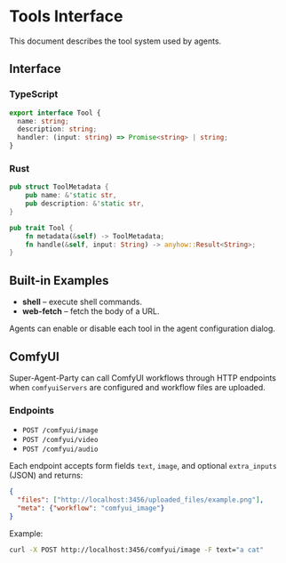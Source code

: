 # Tools Interface

This document describes the tool system used by agents.

## Interface

### TypeScript

```typescript
export interface Tool {
  name: string;
  description: string;
  handler: (input: string) => Promise<string> | string;
}
```

### Rust

```rust
pub struct ToolMetadata {
    pub name: &'static str,
    pub description: &'static str,
}

pub trait Tool {
    fn metadata(&self) -> ToolMetadata;
    fn handle(&self, input: String) -> anyhow::Result<String>;
}
```

## Built-in Examples

- **shell** – execute shell commands.
- **web-fetch** – fetch the body of a URL.

Agents can enable or disable each tool in the agent configuration dialog.

## ComfyUI

Super-Agent-Party can call ComfyUI workflows through HTTP endpoints when
`comfyuiServers` are configured and workflow files are uploaded.

### Endpoints

- `POST /comfyui/image`
- `POST /comfyui/video`
- `POST /comfyui/audio`

Each endpoint accepts form fields `text`, `image`, and optional
`extra_inputs` (JSON) and returns:

```json
{
  "files": ["http://localhost:3456/uploaded_files/example.png"],
  "meta": {"workflow": "comfyui_image"}
}
```

Example:

```bash
curl -X POST http://localhost:3456/comfyui/image -F text="a cat"
```
